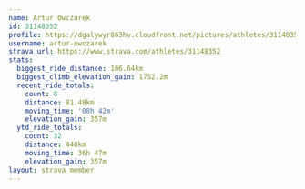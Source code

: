 ```yaml
---
name: Artur Owczarek
id: 31148352
profile: https://dgalywyr863hv.cloudfront.net/pictures/athletes/31148352/15906846/1/large.jpg
username: artur-owczarek
strava_url: https://www.strava.com/athletes/31148352
stats:
  biggest_ride_distance: 106.64km
  biggest_climb_elevation_gain: 1752.2m
  recent_ride_totals:
    count: 8
    distance: 81.48km
    moving_time: '08h 42m'
    elevation_gain: 357m
  ytd_ride_totals:
    count: 32
    distance: 440km
    moving_time: 36h 47m
    elevation_gain: 357m
layout: strava_member
--- 
```

